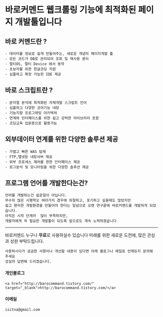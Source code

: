 # 바로커멘드 **웹크롤링** 기능에 최적화된 페이지 개발툴입니다

## 바로 커멘드란 ? 

	- 데이터를 정보로 쉽게 만들어주는, 새로운 개념의 페이지개발 툴
	- 모든 코드가 DB로 관리되어 조회 및 재사용 용이
	- 멀티OS, 멀티 Device 에서 동작
	- 초보자를 위한 한글코딩 지원
	- 심플하고 확장 가능한 IDE 제공


## 바로 스크립트란 ? 

	- 문자열 분석에 최적화된 자체개발 스크립트 언어
	- 심플하고 다양한 코어기능 내장
	- 기능지향 프로그래밍 아키텍쳐
	- 연계와 인터페이스를 위한 쉽고 강력한 라이브러리 포함
	- 코딩교육 입문용으로 활용가능
	
## 외부데이터 연계를 위한 다양한 솔루션 제공
	
	- 가볍고 빠른 WAS 탑제
	- FTP,텔넷등 내장서버 제공 
	- 외부 프로세스 제어를 윈한 인터페이스 제공
	- 로그분석 및 모니터링을 위한 다양한 솔루션 제공


## 프로그램 언어를 개발한다는건?

	언어를 개발하는건 쉽운일이 아닙니다.
	무수히 많은 시행착오 여러가지 경우에 좌절하고, 포기하고 싶을때도 많았지만
	쉽고 편리한 개발환경을 만들어야 한다는 일념으로 오랜 연구끝에 바로커멘드를 개발하게 되었습니다.
	아직은 시작 단계라  많이 부족하지만,
	개발자에게 꼭 필요한 개발툴이 되도록 앞으로도 계속 노력하겠습니다


-----
바로커멘드 누구나 **무료**로 사용하실수 있습니다
미래를 위한 새로운 도전에, 많은 관심과 성원 부탁드립니다.

```
사용하시다가 궁금한 사항이나 개선할 내용이 있다면 아래 블로그나 메일로 언제든지 문의해 주세요
성실히 답변해 드리겠습니다.
```
#### 개인블로그

	<a href="http://barocommand.tistory.com/" target="_blank">http://barocommand.tistory.com/</a>

#### 이메일

	isitna@gmail.com


